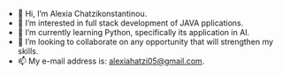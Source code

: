 - 👋 Hi, I’m Alexia Chatzikonstantinou.
- 👀 I’m interested in full stack development of JAVA pplications.
- 🌱 I’m currently learning Python, specifically its application in AI.
- 💞️ I’m looking to collaborate on any opportunity that will strengthen my skills.
- 📫 My e-mail address is: alexiahatzi05@gmail.com.

<!---
alexhatz05/alexhatz05 is a ✨ special ✨ repository because its `README.md` (this file) appears on your GitHub profile.
You can click the Preview link to take a look at your changes.
--->
